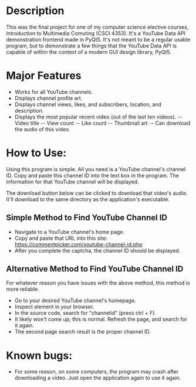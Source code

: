 # Description
This was the final project for one of my computer science elective courses, Introduction to Multimedia Comuting (CSCI 4353). It's a YouTube Data API demonstration frontend made in PyQt5. It's not meant to be a regular usable program, but to demonstrate a few things that the YouTube Data API is capable of within the context of a modern GUI design library, PyQt5.

# Major Features
- Works for all YouTube channels.
- Displays channel profile art.
- Displays channel views, likes, and subscribers, location, and description.
- Displays the most popular recent video (out of the last ten videos).
-- Video title
-- View count
-- Like count
-- Thumbnail art
-- Can download the audio of this video.

# How to Use:
Using this program is simple. All you need is a YouTube channel's channel ID. Copy and paste this channel ID into the text box in the program. The information for that YouTube channel will be displayed.

The download button below can be clicked to download that video's audio. It'll download to the same directory as the application's executable.

## Simple Method to Find YouTube Channel ID
- Navigate to a YouTube channel's home page.
- Copy and paste that URL into this site: https://commentpicker.com/youtube-channel-id.php
- After you complete the captcha, the channel ID should be displayed.

## Alternative Method to Find YouTube Channel ID
For whatever reason you have issues with the above method, this method is more reliable.

- Go to your desired YouTube channel's homepage.
- Inspect element in your browser.
- In the source code, search for "channelid" (press ctrl + F).
- It likely won't come up; this is normal. Refresh the page, and search for it again.
- The second page search result is the proper channel ID.

# Known bugs:
- For some reason, on some computers, the program may crash after downloading a video. Just open the application again to use it again.
